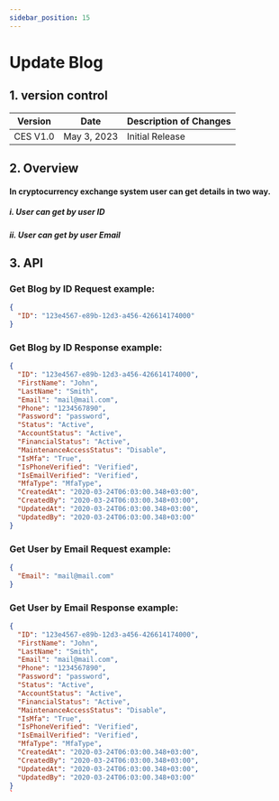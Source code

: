 ```yaml
---
sidebar_position: 15
---
```


# Update Blog

## 1. version control

| Version  | Date        | Description of Changes |
| -------- | ----------- | ---------------------- |
| CES V1.0 | May 3, 2023 | Initial Release        |

## 2. Overview

#### In cryptocurrency exchange system user can get details in two way.
##### i.  User can get by user ID
##### ii. User can get by user Email


## 3. API

### Get Blog by ID Request example:

```json
{
  "ID": "123e4567-e89b-12d3-a456-426614174000"
}
```

### Get Blog by ID Response example:

```json
{
  "ID": "123e4567-e89b-12d3-a456-426614174000",
  "FirstName": "John",
  "LastName": "Smith",
  "Email": "mail@mail.com",
  "Phone": "1234567890",
  "Password": "password",
  "Status": "Active",
  "AccountStatus": "Active",
  "FinancialStatus": "Active",
  "MaintenanceAccessStatus": "Disable",
  "IsMfa": "True",
  "IsPhoneVerified": "Verified",
  "IsEmailVerified": "Verified",
  "MfaType": "MfaType",
  "CreatedAt": "2020-03-24T06:03:00.348+03:00",
  "CreatedBy": "2020-03-24T06:03:00.348+03:00",
  "UpdatedAt": "2020-03-24T06:03:00.348+03:00",
  "UpdatedBy": "2020-03-24T06:03:00.348+03:00"
}
```

### Get User by Email Request example:

```json
{
  "Email": "mail@mail.com"
}
```

### Get User by Email Response example:

```json
{
  "ID": "123e4567-e89b-12d3-a456-426614174000",
  "FirstName": "John",
  "LastName": "Smith",
  "Email": "mail@mail.com",
  "Phone": "1234567890",
  "Password": "password",
  "Status": "Active",
  "AccountStatus": "Active",
  "FinancialStatus": "Active",
  "MaintenanceAccessStatus": "Disable",
  "IsMfa": "True",
  "IsPhoneVerified": "Verified",
  "IsEmailVerified": "Verified",
  "MfaType": "MfaType",
  "CreatedAt": "2020-03-24T06:03:00.348+03:00",
  "CreatedBy": "2020-03-24T06:03:00.348+03:00",
  "UpdatedAt": "2020-03-24T06:03:00.348+03:00",
  "UpdatedBy": "2020-03-24T06:03:00.348+03:00"
}
`
